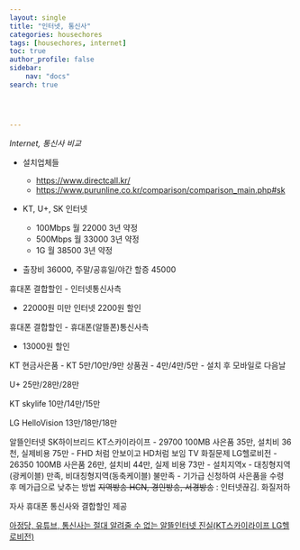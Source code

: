 ```yaml
---
layout: single
title: "인터넷, 통신사"
categories: housechores
tags: [housechores, internet]
toc: true
author_profile: false
sidebar:
    nav: "docs"
search: true




---
```


*Internet, 통신사 비교*


- 설치업체들
    - https://www.directcall.kr/
    - https://www.purunline.co.kr/comparison/comparison_main.php#sk

- KT, U+, SK 인터넷 
    - 100Mbps 월 22000 3년 약정
    - 500Mbps 월 33000 3년 약정
    - 1G 월 38500 3년 약정
- 출장비 36000, 주말/공휴일/야간 할증 45000

휴대폰 결합할인 - 인터넷통신사측
- 22000원 미만 인터넷 2200원 할인 

휴대폰 결합할인 - 휴대폰(알뜰폰)통신사측
- 13000원 할인

KT
현금사은품 - KT 5만/10만/9만 
상품권 - 4만/4만/5만 - 설치 후 모바일로 다음날

U+
25만/28만/28만

KT skylife
10만/14만/15만

LG HelloVision
13만/18만/18만


알뜰인터넷
SK하이브리드 
KT스카이라이프 - 29700 100MB 사은품 35만, 설치비 36천, 실제비용 75만 - FHD 처럼 안보이고 HD처럼 보임 TV 화질문제
LG헬로비전 - 26350 100MB 사은품 26만, 설치비 44만, 실제 비용 73만 - 설치지역x - 대칭형지역(광케이블) 만족, 비대칭형지역(동축케이블) 불만족 - 기가급 신청하여 사은품을 수령 후 메가급으로 낮추는 방법
~~지역방송 HCN, 경인방송, 서경방송~~ : 인터넷끊김. 화질저하

자사 휴대폰 통신사와 결합할인 제공

[아정당, 유튜브, 통신사는 절대 알려줄 수 없는 알뜰인터넷 진실(KT스카이라이프 LG헬로비전)](https://www.youtube.com/watch?v=Ji5ThAiPEjs)